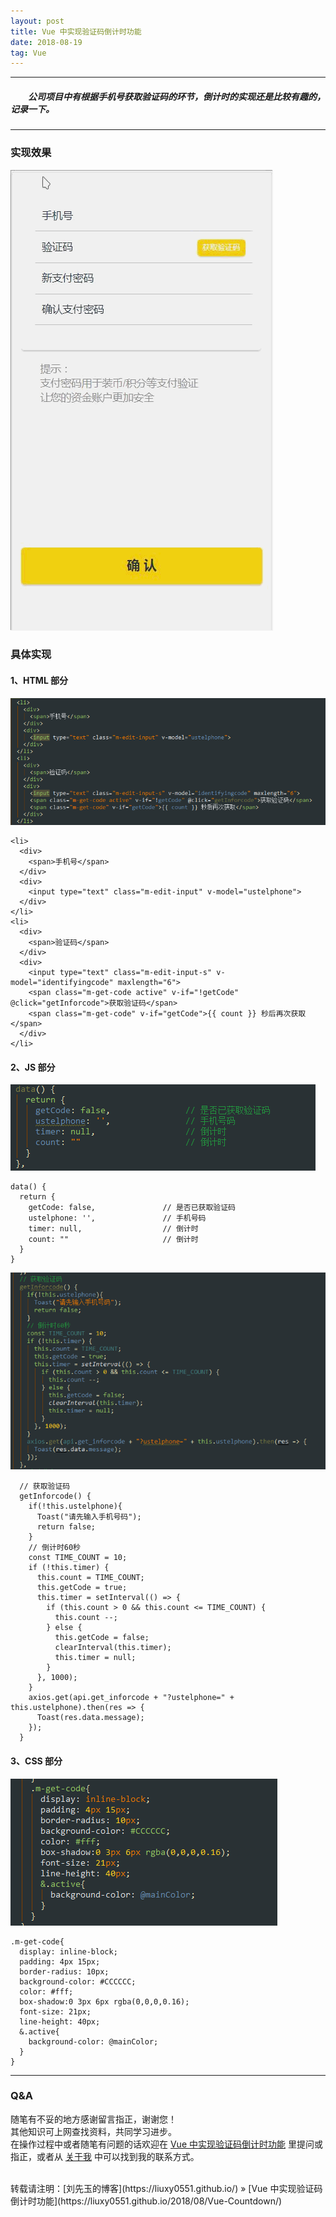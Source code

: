```yaml
---
layout: post
title: Vue 中实现验证码倒计时功能
date: 2018-08-19
tag: Vue
---
```


___
##### 　　公司项目中有根据手机号获取验证码的环节，倒计时的实现还是比较有趣的，记录一下。

___

### 实现效果

![](/images/posts/Vue-Countdown/1.gif)


### 具体实现

#### 1、HTML 部分

![](/images/posts/Vue-Countdown/2.png)

    <li>
      <div>
        <span>手机号</span>
      </div>
      <div>
        <input type="text" class="m-edit-input" v-model="ustelphone">
      </div>
    </li>
    <li>
      <div>
        <span>验证码</span>
      </div>
      <div>
        <input type="text" class="m-edit-input-s" v-model="identifyingcode" maxlength="6">
        <span class="m-get-code active" v-if="!getCode" @click="getInforcode">获取验证码</span>
        <span class="m-get-code" v-if="getCode">{{ count }} 秒后再次获取</span>
      </div>
    </li>

#### 2、JS 部分

![](/images/posts/Vue-Countdown/3.png)

    data() {
      return {
        getCode: false,               // 是否已获取验证码
        ustelphone: '',               // 手机号码
        timer: null,                  // 倒计时
        count: ""                     // 倒计时
      }
    }

![](/images/posts/Vue-Countdown/4.png)

      // 获取验证码
      getInforcode() {
        if(!this.ustelphone){
          Toast("请先输入手机号码");
          return false;
        }
        // 倒计时60秒
        const TIME_COUNT = 10;
        if (!this.timer) {
          this.count = TIME_COUNT;
          this.getCode = true;
          this.timer = setInterval(() => {
            if (this.count > 0 && this.count <= TIME_COUNT) {
              this.count --;
            } else {
              this.getCode = false;
              clearInterval(this.timer);
              this.timer = null;
            }
          }, 1000);
        }
        axios.get(api.get_inforcode + "?ustelphone=" + this.ustelphone).then(res => {
          Toast(res.data.message);
        });
      }
      
#### 3、CSS 部分

![](/images/posts/Vue-Countdown/5.png)

    .m-get-code{
      display: inline-block;
      padding: 4px 15px;
      border-radius: 10px;
      background-color: #CCCCCC;
      color: #fff;
      box-shadow:0 3px 6px rgba(0,0,0,0.16);
      font-size: 21px;
      line-height: 40px;
      &.active{
        background-color: @mainColor;
      }
    }

___
### Q&A

随笔有不妥的地方感谢留言指正，谢谢您！  
其他知识可上网查找资料，共同学习进步。  
在操作过程中或者随笔有问题的话欢迎在 [Vue 中实现验证码倒计时功能](https://liuxy0551.github.io/2018/08/Vue-Countdown/) 里提问或指正，或者从 [关于我](https://liuxy0551.github.io/about/) 中可以找到我的联系方式。


<br>
转载请注明：[刘先玉的博客](https://liuxy0551.github.io/) » [Vue 中实现验证码倒计时功能](https://liuxy0551.github.io/2018/08/Vue-Countdown/)
